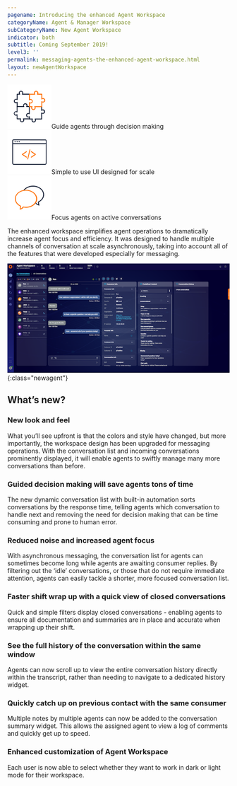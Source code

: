 ```yaml
---
pagename: Introducing the enhanced Agent Workspace
categoryName: Agent & Manager Workspace
subCategoryName: New Agent Workspace
indicator: both
subtitle: Coming September 2019!
level3: ''
permalink: messaging-agents-the-enhanced-agent-workspace.html
layout: newAgentWorkspace
---
```


<div class="homeRow">
  <div class="homeBox"><img src="img/puzzle.svg"><span>Guide agents through decision making</span></div>
  <div class="homeBox"><img src="img/web.svg"><span>Simple to use UI designed for scale</span></div>
  <div class="homeBox"><img src="img/bubble.svg"><span>Focus agents on active conversations</span></div>
</div>

The enhanced workspace simplifies agent operations to dramatically increase agent focus and efficiency. It was designed to handle multiple channels of conversation at scale asynchronously, taking into account all of the features that were developed especially for messaging.

![alt text](/img/new-agent-workspace-5.png){:class="newagent"}

## What’s new?

### New look and feel

What you’ll see upfront is that the colors and style have changed, but more importantly, the workspace design has been upgraded for messaging operations. With the conversation list and incoming conversations prominently displayed, it will enable agents to swiftly manage many more conversations than before.

### Guided decision making will save agents tons of time

The new dynamic conversation list with built-in automation sorts conversations by the response time, telling agents which conversation to handle next and removing the need for decision making that can be time consuming and prone to human error.

### Reduced noise and increased agent focus

With asynchronous messaging, the conversation list for agents can sometimes become long while agents are awaiting consumer replies. By filtering out the ‘idle’ conversations, or those that do not require immediate attention, agents can easily tackle a shorter, more focused conversation list.  

### Faster shift wrap up with a quick view of closed conversations

Quick and simple filters display closed conversations - enabling agents to ensure all documentation and summaries are in place and accurate when wrapping up their shift.

### See the full history of the conversation within the same window

Agents can now scroll up to view the entire conversation history directly within the transcript, rather than needing to navigate to a dedicated history widget.

### Quickly catch up on previous contact with the same consumer

Multiple notes by multiple agents can now be added to the conversation summary widget. This allows the assigned agent to view a log of comments and quickly get up to speed.

### Enhanced customization of Agent Workspace 

Each user is now able to select whether they want to work in dark or light mode for their workspace.
